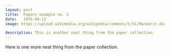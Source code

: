 ```yaml
---
layout: post
title:  Papers example no. 2
date:   1976-08-12
image: https://upload.wikimedia.org/wikipedia/commons/5/51/Mandarin.duck.arp.jpg

description: This is another neat thing from the paper collection.
---
```


Here is one more neat thing from the paper collection.
